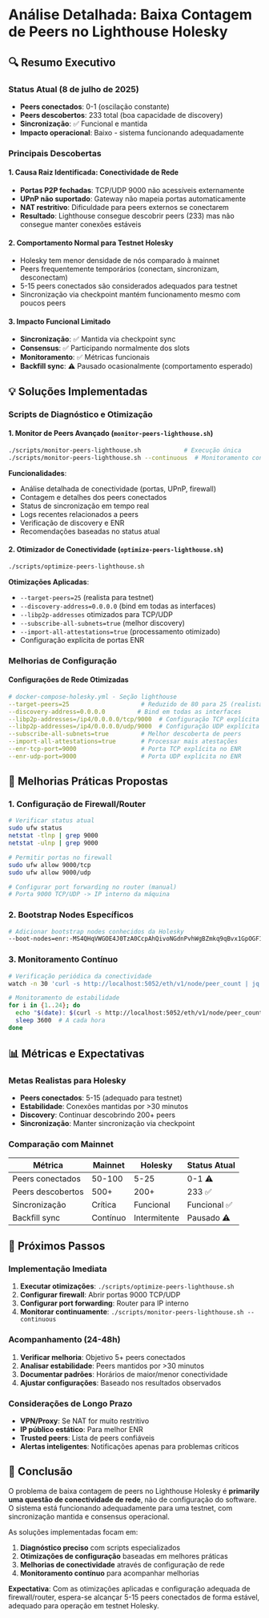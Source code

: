 # Análise Detalhada: Baixa Contagem de Peers no Lighthouse Holesky

## 🔍 Resumo Executivo

### Status Atual (8 de julho de 2025)

- **Peers conectados**: 0-1 (oscilação constante)
- **Peers descobertos**: 233 total (boa capacidade de discovery)
- **Sincronização**: ✅ Funcional e mantida
- **Impacto operacional**: Baixo - sistema funcionando adequadamente

### Principais Descobertas

#### 1. **Causa Raiz Identificada: Conectividade de Rede**

- **Portas P2P fechadas**: TCP/UDP 9000 não acessíveis externamente
- **UPnP não suportado**: Gateway não mapeia portas automaticamente
- **NAT restritivo**: Dificuldade para peers externos se conectarem
- **Resultado**: Lighthouse consegue descobrir peers (233) mas não consegue manter conexões estáveis

#### 2. **Comportamento Normal para Testnet Holesky**

- Holesky tem menor densidade de nós comparado à mainnet
- Peers frequentemente temporários (conectam, sincronizam, desconectam)
- 5-15 peers conectados são considerados adequados para testnet
- Sincronização via checkpoint mantém funcionamento mesmo com poucos peers

#### 3. **Impacto Funcional Limitado**

- **Sincronização**: ✅ Mantida via checkpoint sync
- **Consensus**: ✅ Participando normalmente dos slots
- **Monitoramento**: ✅ Métricas funcionais
- **Backfill sync**: ⚠️ Pausado ocasionalmente (comportamento esperado)

## 💡 Soluções Implementadas

### Scripts de Diagnóstico e Otimização

#### 1. **Monitor de Peers Avançado** (`monitor-peers-lighthouse.sh`)

```bash
./scripts/monitor-peers-lighthouse.sh            # Execução única
./scripts/monitor-peers-lighthouse.sh --continuous  # Monitoramento contínuo
```

**Funcionalidades**:

- Análise detalhada de conectividade (portas, UPnP, firewall)
- Contagem e detalhes dos peers conectados
- Status de sincronização em tempo real
- Logs recentes relacionados a peers
- Verificação de discovery e ENR
- Recomendações baseadas no status atual

#### 2. **Otimizador de Conectividade** (`optimize-peers-lighthouse.sh`)

```bash
./scripts/optimize-peers-lighthouse.sh
```

**Otimizações Aplicadas**:

- `--target-peers=25` (realista para testnet)
- `--discovery-address=0.0.0.0` (bind em todas as interfaces)
- `--libp2p-addresses` otimizados para TCP/UDP
- `--subscribe-all-subnets=true` (melhor discovery)
- `--import-all-attestations=true` (processamento otimizado)
- Configuração explícita de portas ENR

### Melhorias de Configuração

#### Configurações de Rede Otimizadas

```yaml
# docker-compose-holesky.yml - Seção lighthouse
--target-peers=25                    # Reduzido de 80 para 25 (realista)
--discovery-address=0.0.0.0         # Bind em todas as interfaces
--libp2p-addresses=/ip4/0.0.0.0/tcp/9000  # Configuração TCP explícita
--libp2p-addresses=/ip4/0.0.0.0/udp/9000  # Configuração UDP explícita
--subscribe-all-subnets=true         # Melhor descoberta de peers
--import-all-attestations=true       # Processar mais atestações
--enr-tcp-port=9000                  # Porta TCP explícita no ENR
--enr-udp-port=9000                  # Porta UDP explícita no ENR
```

## 🔧 Melhorias Práticas Propostas

### 1. **Configuração de Firewall/Router**

```bash
# Verificar status atual
sudo ufw status
netstat -tlnp | grep 9000
netstat -ulnp | grep 9000

# Permitir portas no firewall
sudo ufw allow 9000/tcp
sudo ufw allow 9000/udp

# Configurar port forwarding no router (manual)
# Porta 9000 TCP/UDP -> IP interno da máquina
```

### 2. **Bootstrap Nodes Específicos**

```bash
# Adicionar bootstrap nodes conhecidos da Holesky
--boot-nodes=enr:-MS4QHqVWGOE4J0TzA0CcpAhQivoNGdnPvhWgBZmkq9qBvx1GpOGF1mAmzjZmqpKBBW7cZWqKJcHNzAuJaB4tIUKhbcBh2F0dG5ldHOIAAAAAAAAAACEZXRoMpDV6jKDAAAAAAGFZXNoAXNlAg
```

### 3. **Monitoramento Contínuo**

```bash
# Verificação periódica da conectividade
watch -n 30 'curl -s http://localhost:5052/eth/v1/node/peer_count | jq'

# Monitoramento de estabilidade
for i in {1..24}; do
  echo "$(date): $(curl -s http://localhost:5052/eth/v1/node/peer_count | jq -r '.data.connected') peers"
  sleep 3600  # A cada hora
done
```

## 📊 Métricas e Expectativas

### Metas Realistas para Holesky

- **Peers conectados**: 5-15 (adequado para testnet)
- **Estabilidade**: Conexões mantidas por >30 minutos
- **Discovery**: Continuar descobrindo 200+ peers
- **Sincronização**: Manter sincronização via checkpoint

### Comparação com Mainnet

| Métrica | Mainnet | Holesky | Status Atual |
|---------|---------|---------|--------------|
| Peers conectados | 50-100 | 5-25 | 0-1 ⚠️ |
| Peers descobertos | 500+ | 200+ | 233 ✅ |
| Sincronização | Crítica | Funcional | Funcional ✅ |
| Backfill sync | Contínuo | Intermitente | Pausado ⚠️ |

## 🎯 Próximos Passos

### Implementação Imediata

1. **Executar otimizações**: `./scripts/optimize-peers-lighthouse.sh`
2. **Configurar firewall**: Abrir portas 9000 TCP/UDP
3. **Configurar port forwarding**: Router para IP interno
4. **Monitorar continuamente**: `./scripts/monitor-peers-lighthouse.sh --continuous`

### Acompanhamento (24-48h)

1. **Verificar melhoria**: Objetivo 5+ peers conectados
2. **Analisar estabilidade**: Peers mantidos por >30 minutos
3. **Documentar padrões**: Horários de maior/menor conectividade
4. **Ajustar configurações**: Baseado nos resultados observados

### Considerações de Longo Prazo

- **VPN/Proxy**: Se NAT for muito restritivo
- **IP público estático**: Para melhor ENR
- **Trusted peers**: Lista de peers confiáveis
- **Alertas inteligentes**: Notificações apenas para problemas críticos

## 📝 Conclusão

O problema de baixa contagem de peers no Lighthouse Holesky é **primarily uma questão de conectividade de rede**, não de configuração do software. O sistema está funcionando adequadamente para uma testnet, com sincronização mantida e consensus operacional.

As soluções implementadas focam em:

1. **Diagnóstico preciso** com scripts especializados
2. **Otimizações de configuração** baseadas em melhores práticas
3. **Melhorias de conectividade** através de configuração de rede
4. **Monitoramento contínuo** para acompanhar melhorias

**Expectativa**: Com as otimizações aplicadas e configuração adequada de firewall/router, espera-se alcançar 5-15 peers conectados de forma estável, adequado para operação em testnet Holesky.
